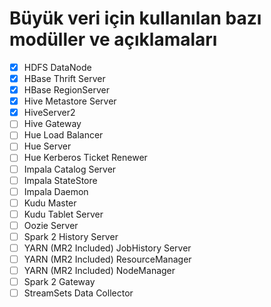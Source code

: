 # Büyük veri için kullanılan bazı modüller ve açıklamaları
- [x] HDFS DataNode
- [x] HBase Thrift Server
- [x] HBase RegionServer
- [x] Hive Metastore Server
- [x] HiveServer2
- [ ] Hive Gateway
- [ ] Hue Load Balancer
- [ ] Hue Server
- [ ] Hue Kerberos Ticket Renewer
- [ ] Impala Catalog Server
- [ ] Impala StateStore
- [ ] Impala Daemon
- [ ] Kudu Master
- [ ] Kudu Tablet Server
- [ ] Oozie Server
- [ ] Spark 2 History Server
- [ ] YARN (MR2 Included) JobHistory Server
- [ ] YARN (MR2 Included) ResourceManager
- [ ] YARN (MR2 Included) NodeManager
- [ ] Spark 2 Gateway
- [ ] StreamSets Data Collector
